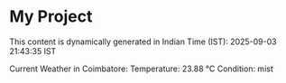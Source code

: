 # My Project

This content is dynamically generated in Indian Time (IST): 2025-09-03 21:43:35 IST


Current Weather in Coimbatore:
Temperature: 23.88 °C
Condition: mist
